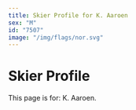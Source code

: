 ```yaml
---
title: Skier Profile for K. Aaroen
sex: "M"
id: "7507"
image: "/img/flags/nor.svg" 
---
```


# Skier Profile

This page is for: K. Aaroen.
    
